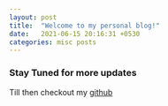 ```yaml
---
layout: post
title:  "Welcome to my personal blog!"
date:   2021-06-15 20:16:31 +0530
categories: misc posts
---
```


### Stay Tuned for more updates
 Till then checkout my [github](https://github.com/AshishSinha5)